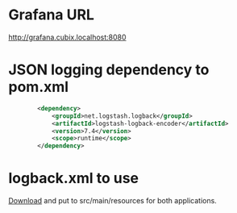 # Grafana URL

http://grafana.cubix.localhost:8080

# JSON logging dependency to pom.xml

```xml
        <dependency>
            <groupId>net.logstash.logback</groupId>
            <artifactId>logstash-logback-encoder</artifactId>
            <version>7.4</version>
            <scope>runtime</scope>
        </dependency>
```

# logback.xml to use

[Download](/code-snippets/week6/files/logback.xml) and put to src/main/resources for both applications.
